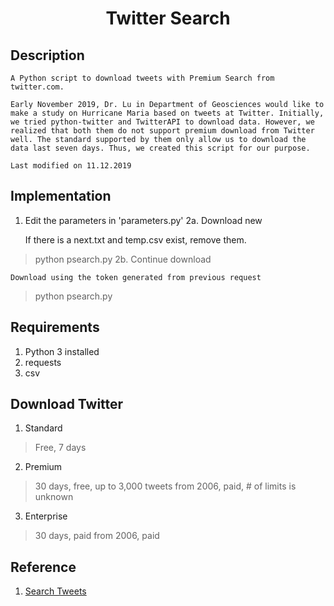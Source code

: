 # <center>Twitter Search</center>

## Description
    A Python script to download tweets with Premium Search from twitter.com.
    
    Early November 2019, Dr. Lu in Department of Geosciences would like to make a study on Hurricane Maria based on tweets at Twitter. Initially, we tried python-twitter and TwitterAPI to download data. However, we realized that both them do not support premium download from Twitter well. The standard supported by them only allow us to download the data last seven days. Thus, we created this script for our purpose.
    
    Last modified on 11.12.2019
    
## Implementation
1. Edit the parameters in 'parameters.py'
2a. Download new
    
    If there is a next.txt and temp.csv exist, remove them.
> python psearch.py
2b. Continue download
    
    Download using the token generated from previous request
> python psearch.py

## Requirements
1. Python 3 installed
2. requests
3. csv

## Download Twitter
1. Standard
> Free, 7 days
2. Premium
> 30 days, free, up to 3,000 tweets
> from 2006, paid, # of limits is unknown
3. Enterprise
> 30 days, paid
> from 2006, paid

## Reference
1. <a href = "https://developer.twitter.com/en/docs/tweets/search/api-reference/premium-search">Search Tweets</a>
